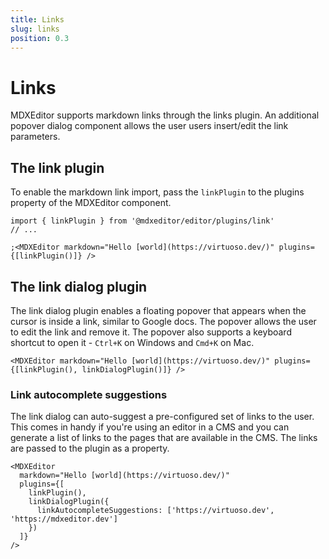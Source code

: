 ```yaml
---
title: Links
slug: links
position: 0.3
---
```


# Links

MDXEditor supports markdown links through the links plugin. An additional popover dialog component allows the user users insert/edit the link parameters.

## The link plugin

To enable the markdown link import, pass the `linkPlugin` to the plugins property of the MDXEditor component.

```tsx
import { linkPlugin } from '@mdxeditor/editor/plugins/link'
// ...

;<MDXEditor markdown="Hello [world](https://virtuoso.dev/)" plugins={[linkPlugin()]} />
```

## The link dialog plugin

The link dialog plugin enables a floating popover that appears when the cursor is inside a link, similar to Google docs. The popover allows the user to edit the link and remove it. The popover also supports a keyboard shortcut to open it - `Ctrl+K` on Windows and `Cmd+K` on Mac.

```tsx
<MDXEditor markdown="Hello [world](https://virtuoso.dev/)" plugins={[linkPlugin(), linkDialogPlugin()]} />
```

### Link autocomplete suggestions

The link dialog can auto-suggest a pre-configured set of links to the user. This comes in handy if you're using an editor in a CMS and you can generate a list of links to the pages that are available in the CMS. The links are passed to the plugin as a property.

```tsx
<MDXEditor
  markdown="Hello [world](https://virtuoso.dev/)"
  plugins={[
    linkPlugin(),
    linkDialogPlugin({
      linkAutocompleteSuggestions: ['https://virtuoso.dev', 'https://mdxeditor.dev']
    })
  ]}
/>
```
